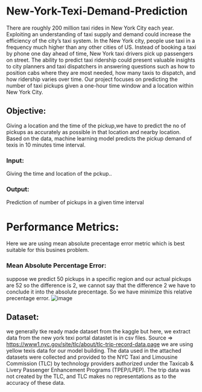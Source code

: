 # New-York-Texi-Demand-Prediction

There are roughly 200 million taxi rides in New York City each year. Exploiting an understanding of taxi supply and demand could increase the efficiency of the city’s taxi system. In the New York city, people use taxi in a frequency much higher than any other cities of US. Instead of booking a taxi by phone one day ahead of time, New York taxi drivers pick up passengers on street. The ability to predict taxi ridership could present valuable insights to city planners and taxi dispatchers in answering questions such as how to position cabs where they are most needed, how many taxis to dispatch, and how ridership varies over time. Our project focuses on predicting the number of taxi pickups given a one-hour time window and a location within New York City.

## Objective:
Giving a location and the time of the pickup,we have to predict the no of pickups as accurately as possible in that location and nearby location. Based on the data, machine learning model predicts the pickup demand of texis in 10 minutes time interval.

### Input:
Giving the time and location of the pckup..
### Output:
Prediction of number of pickups in a given time interval

# Performance Metrics:
Here we are using mean absolute precentage error metric which is best suitable for this busines problem.
### Mean Absolute Percentage Error:
suppose we predict 50 pickups in a specific region and our actual pickups are 52 so the difference is 2, we cannot say that the difference 2 we have to conclude it into the absolute precentage. So we have minimize this relative precentage error.
![image](https://user-images.githubusercontent.com/57489494/152691848-7c95afe4-e492-4c3f-bc70-bb0b5b028ce9.png)


## Dataset:
we generally tke ready made dataset from the kaggle but here, we extract data from the new york texi portal datastet is in csv files. Source => https://www1.nyc.gov/site/tlc/about/tlc-trip-record-data.page we are using yellow texis data for our model building. The data used in the attached datasets were collected and provided to the NYC Taxi and Limousine Commission (TLC) by technology providers authorized under the Taxicab & Livery Passenger Enhancement Programs (TPEP/LPEP). The trip data was not created by the TLC, and TLC makes no representations as to the accuracy of these data.
